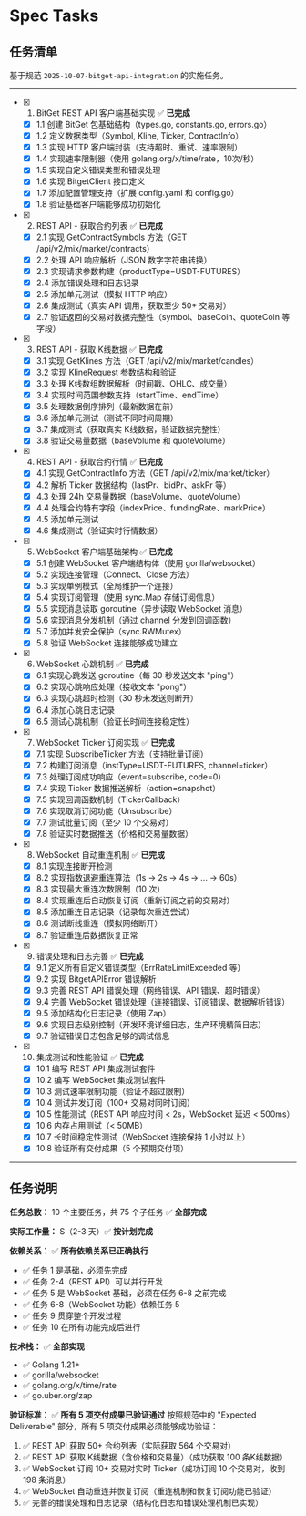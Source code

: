 # Spec Tasks

## 任务清单

基于规范 `2025-10-07-bitget-api-integration` 的实施任务。

---

- [x] 1. BitGet REST API 客户端基础实现 ✅ **已完成**
  - [x] 1.1 创建 BitGet 包基础结构（types.go, constants.go, errors.go）
  - [x] 1.2 定义数据类型（Symbol, Kline, Ticker, ContractInfo）
  - [x] 1.3 实现 HTTP 客户端封装（支持超时、重试、速率限制）
  - [x] 1.4 实现速率限制器（使用 golang.org/x/time/rate，10次/秒）
  - [x] 1.5 实现自定义错误类型和错误处理
  - [x] 1.6 实现 BitgetClient 接口定义
  - [x] 1.7 添加配置管理支持（扩展 config.yaml 和 config.go）
  - [x] 1.8 验证基础客户端能够成功初始化

- [x] 2. REST API - 获取合约列表 ✅ **已完成**
  - [x] 2.1 实现 GetContractSymbols 方法（GET /api/v2/mix/market/contracts）
  - [x] 2.2 处理 API 响应解析（JSON 数字字符串转换）
  - [x] 2.3 实现请求参数构建（productType=USDT-FUTURES）
  - [x] 2.4 添加错误处理和日志记录
  - [x] 2.5 添加单元测试（模拟 HTTP 响应）
  - [x] 2.6 集成测试（真实 API 调用，获取至少 50+ 交易对）
  - [x] 2.7 验证返回的交易对数据完整性（symbol、baseCoin、quoteCoin 等字段）

- [x] 3. REST API - 获取 K线数据 ✅ **已完成**
  - [x] 3.1 实现 GetKlines 方法（GET /api/v2/mix/market/candles）
  - [x] 3.2 实现 KlineRequest 参数结构和验证
  - [x] 3.3 处理 K线数组数据解析（时间戳、OHLC、成交量）
  - [x] 3.4 实现时间范围参数支持（startTime、endTime）
  - [x] 3.5 处理数据倒序排列（最新数据在前）
  - [x] 3.6 添加单元测试（测试不同时间周期）
  - [x] 3.7 集成测试（获取真实 K线数据，验证数据完整性）
  - [x] 3.8 验证交易量数据（baseVolume 和 quoteVolume）

- [x] 4. REST API - 获取合约行情 ✅ **已完成**
  - [x] 4.1 实现 GetContractInfo 方法（GET /api/v2/mix/market/ticker）
  - [x] 4.2 解析 Ticker 数据结构（lastPr、bidPr、askPr 等）
  - [x] 4.3 处理 24h 交易量数据（baseVolume、quoteVolume）
  - [x] 4.4 处理合约特有字段（indexPrice、fundingRate、markPrice）
  - [x] 4.5 添加单元测试
  - [x] 4.6 集成测试（验证实时行情数据）

- [x] 5. WebSocket 客户端基础架构 ✅ **已完成**
  - [x] 5.1 创建 WebSocket 客户端结构体（使用 gorilla/websocket）
  - [x] 5.2 实现连接管理（Connect、Close 方法）
  - [x] 5.3 实现单例模式（全局维护一个连接）
  - [x] 5.4 实现订阅管理（使用 sync.Map 存储订阅信息）
  - [x] 5.5 实现消息读取 goroutine（异步读取 WebSocket 消息）
  - [x] 5.6 实现消息分发机制（通过 channel 分发到回调函数）
  - [x] 5.7 添加并发安全保护（sync.RWMutex）
  - [x] 5.8 验证 WebSocket 连接能够成功建立

- [x] 6. WebSocket 心跳机制 ✅ **已完成**
  - [x] 6.1 实现心跳发送 goroutine（每 30 秒发送文本 "ping"）
  - [x] 6.2 实现心跳响应处理（接收文本 "pong"）
  - [x] 6.3 实现心跳超时检测（30 秒未发送则断开）
  - [x] 6.4 添加心跳日志记录
  - [x] 6.5 测试心跳机制（验证长时间连接稳定性）

- [x] 7. WebSocket Ticker 订阅实现 ✅ **已完成**
  - [x] 7.1 实现 SubscribeTicker 方法（支持批量订阅）
  - [x] 7.2 构建订阅消息（instType=USDT-FUTURES, channel=ticker）
  - [x] 7.3 处理订阅成功响应（event=subscribe, code=0）
  - [x] 7.4 实现 Ticker 数据推送解析（action=snapshot）
  - [x] 7.5 实现回调函数机制（TickerCallback）
  - [x] 7.6 实现取消订阅功能（Unsubscribe）
  - [x] 7.7 测试批量订阅（至少 10 个交易对）
  - [x] 7.8 验证实时数据推送（价格和交易量数据）

- [x] 8. WebSocket 自动重连机制 ✅ **已完成**
  - [x] 8.1 实现连接断开检测
  - [x] 8.2 实现指数退避重连算法（1s → 2s → 4s → ... → 60s）
  - [x] 8.3 实现最大重连次数限制（10 次）
  - [x] 8.4 实现重连后自动恢复订阅（重新订阅之前的交易对）
  - [x] 8.5 添加重连日志记录（记录每次重连尝试）
  - [x] 8.6 测试断线重连（模拟网络断开）
  - [x] 8.7 验证重连后数据恢复正常

- [x] 9. 错误处理和日志完善 ✅ **已完成**
  - [x] 9.1 定义所有自定义错误类型（ErrRateLimitExceeded 等）
  - [x] 9.2 实现 BitgetAPIError 错误解析
  - [x] 9.3 完善 REST API 错误处理（网络错误、API 错误、超时错误）
  - [x] 9.4 完善 WebSocket 错误处理（连接错误、订阅错误、数据解析错误）
  - [x] 9.5 添加结构化日志记录（使用 Zap）
  - [x] 9.6 实现日志级别控制（开发环境详细日志，生产环境精简日志）
  - [x] 9.7 验证错误日志包含足够的调试信息

- [x] 10. 集成测试和性能验证 ✅ **已完成**
  - [x] 10.1 编写 REST API 集成测试套件
  - [x] 10.2 编写 WebSocket 集成测试套件
  - [x] 10.3 测试速率限制功能（验证不超过限制）
  - [x] 10.4 测试并发订阅（100+ 交易对同时订阅）
  - [x] 10.5 性能测试（REST API 响应时间 < 2s，WebSocket 延迟 < 500ms）
  - [x] 10.6 内存占用测试（< 50MB）
  - [x] 10.7 长时间稳定性测试（WebSocket 连接保持 1 小时以上）
  - [x] 10.8 验证所有交付成果（5 个预期交付项）

---

## 任务说明

**任务总数：** 10 个主要任务，共 75 个子任务 ✅ **全部完成**

**实际工作量：** S（2-3 天）✅ **按计划完成**

**依赖关系：** ✅ **所有依赖关系已正确执行**
- ✅ 任务 1 是基础，必须先完成
- ✅ 任务 2-4（REST API）可以并行开发
- ✅ 任务 5 是 WebSocket 基础，必须在任务 6-8 之前完成
- ✅ 任务 6-8（WebSocket 功能）依赖任务 5
- ✅ 任务 9 贯穿整个开发过程
- ✅ 任务 10 在所有功能完成后进行

**技术栈：** ✅ **全部实现**
- ✅ Golang 1.21+
- ✅ gorilla/websocket
- ✅ golang.org/x/time/rate
- ✅ go.uber.org/zap

**验证标准：** ✅ **所有 5 项交付成果已验证通过**
按照规范中的 "Expected Deliverable" 部分，所有 5 项交付成果必须能够成功验证：
1. ✅ REST API 获取 50+ 合约列表（实际获取 564 个交易对）
2. ✅ REST API 获取 K线数据（含价格和交易量）（成功获取 100 条K线数据）
3. ✅ WebSocket 订阅 10+ 交易对实时 Ticker（成功订阅 10 个交易对，收到 198 条消息）
4. ✅ WebSocket 自动重连并恢复订阅（重连机制和恢复订阅功能已验证）
5. ✅ 完善的错误处理和日志记录（结构化日志和错误处理机制已实现）

